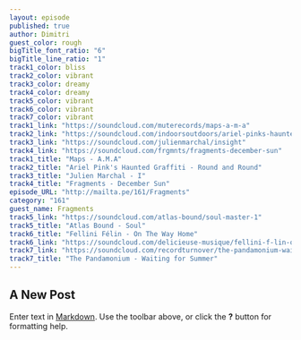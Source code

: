 ```yaml
---
layout: episode
published: true
author: Dimitri
guest_color: rough
bigTitle_font_ratio: "6"
bigTitle_line_ratio: "1"
track1_color: bliss
track2_color: vibrant
track3_color: dreamy
track4_color: dreamy
track5_color: vibrant
track6_color: vibrant
track7_color: vibrant
track1_link: "https://soundcloud.com/muterecords/maps-a-m-a"
track2_link: "https://soundcloud.com/indoorsoutdoors/ariel-pinks-haunted-graffiti-round-and-round"
track3_link: "https://soundcloud.com/julienmarchal/insight"
track4_link: "https://soundcloud.com/frgmnts/fragments-december-sun"
track1_title: "Maps - A.M.A"
track2_title: "Ariel Pink's Haunted Graffiti - Round and Round"
track3_title: "Julien Marchal - I"
track4_title: "Fragments - December Sun"
episode_URL: "http://mailta.pe/161/Fragments"
category: "161"
guest_name: Fragments
track5_link: "https://soundcloud.com/atlas-bound/soul-master-1"
track5_title: "Atlas Bound - Soul"
track6_title: "Fellini Félin - On The Way Home"
track6_link: "https://soundcloud.com/delicieuse-musique/fellini-f-lin-on-the-way-home"
track7_link: "https://soundcloud.com/recordturnover/the-pandamonium-waiting-for"
track7_title: "The Pandamonium - Waiting for Summer"
---
```


## A New Post

Enter text in [Markdown](http://daringfireball.net/projects/markdown/). Use the toolbar above, or click the **?** button for formatting help.
